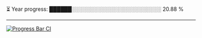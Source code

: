 
⏳ Year progress: ██████░░░░░░░░░░░░░░░░░░░░░░░░ 20.88 %

---

[![Progress Bar CI](https://github.com/thatoranzhevyy/thatoranzhevyy/actions/workflows/node.js.yml/badge.svg)](https://github.com/thatoranzhevyy/thatoranzhevyy/actions/workflows/node.js.yml)

